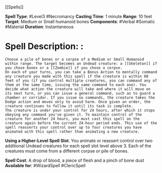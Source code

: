 [[Spells]] 

**Spell Type**: #Level3 #Necromancy
**Casting Time**: 1 minute
**Range**: 10 feet
**Target**: Medium or Small humanoid bones
**Components**: #Verbal #Somatic #Material 
**Duration**: Instantaneous

# Spell Description: : 
	Choose a pile of bones or a corpse of a Medium or Small Humanoid within range. The target becomes an Undead creature: a [[Skeleton]] if you chose bones or a [[Zombie]] if you chose a corpse.
	On each of your turns, you can take a Bonus Action to mentally command any creature you made with this spell if the creature is within 60 feet of you (if you control multiple creatures, you can command any of them at the same time, issuing the same command to each one). You decide what action the creature will take and where it will move on its next turn, or you can issue a general command, such as to guard a chamber or corridor. If you issue no commands, the creature takes the Dodge action and moves only to avoid harm. Once given an order, the creature continues to follow it until its task is complete. 
	The creature is under your control for 24 hours, after which it stops obeying any command you've given it. To maintain control of the creature for another 24 hours, you must cast this spell on the creature again before the current Z4-hour period ends. This use of the spell reasserts your control over up to four creatures you have animated with this spell rather than animating a new creature.

**Using a Higher-Level Spell Slot**. You animate or reassert control over two additional Undead creatures for each spell slot level above 3. Each of the creatures must come from a different corpse or pile of bones.

**Spell Cost**: A drop of blood, a piece of flesh and a pinch of bone dust
**Available for**: #WizardSpell #ClericSpell 